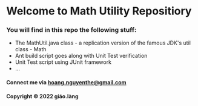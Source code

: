 # Welcome to Math Utility Repositiory

### You will find in this repo the following stuff:

* The MathUtil.java class - a replication version of the famous JDK's util class - Math
* Ant build script goes along with Unit Test verification
* Unit Test script using JUnit framework
* ...

#### Connect me via hoang.nguyenthe@gmail.com

#### Copyright &#169; 2022 giáo.làng
